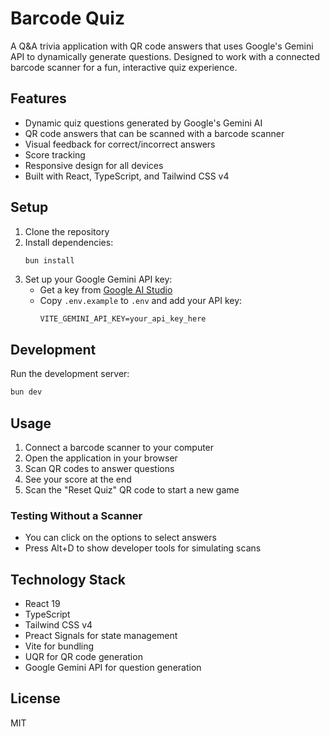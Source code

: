 # Barcode Quiz

A Q&A trivia application with QR code answers that uses Google's Gemini API to dynamically generate questions. Designed to work with a connected barcode scanner for a fun, interactive quiz experience.

## Features

- Dynamic quiz questions generated by Google's Gemini AI
- QR code answers that can be scanned with a barcode scanner
- Visual feedback for correct/incorrect answers
- Score tracking
- Responsive design for all devices
- Built with React, TypeScript, and Tailwind CSS v4

## Setup

1. Clone the repository
2. Install dependencies:
   ```bash
   bun install
   ```
3. Set up your Google Gemini API key:
   - Get a key from [Google AI Studio](https://aistudio.google.com/app/apikey)
   - Copy `.env.example` to `.env` and add your API key:
     ```
     VITE_GEMINI_API_KEY=your_api_key_here
     ```

## Development

Run the development server:

```bash
bun dev
```

## Usage

1. Connect a barcode scanner to your computer
2. Open the application in your browser
3. Scan QR codes to answer questions
4. See your score at the end
5. Scan the "Reset Quiz" QR code to start a new game

### Testing Without a Scanner

- You can click on the options to select answers
- Press Alt+D to show developer tools for simulating scans

## Technology Stack

- React 19
- TypeScript
- Tailwind CSS v4
- Preact Signals for state management
- Vite for bundling
- UQR for QR code generation
- Google Gemini API for question generation

## License

MIT 